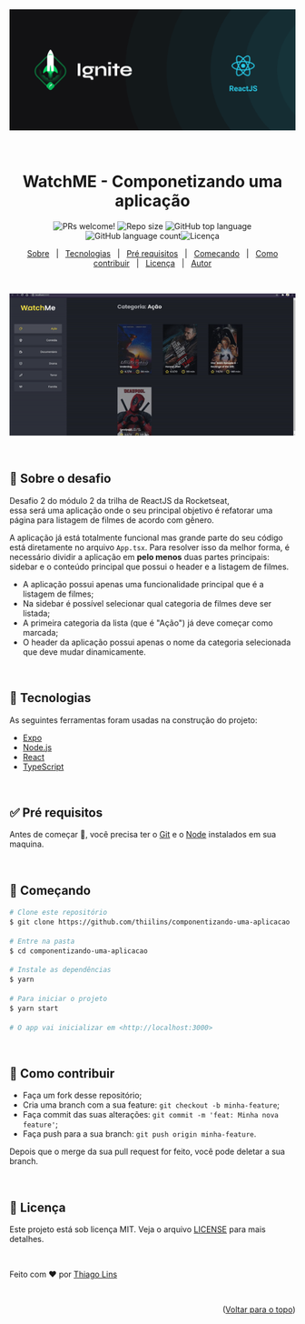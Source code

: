 <div align="center" id="top"> 
  <img src="./.github/banner-reactJS.png" alt="Componetizando uma aplicação" />

  &#xa0;

  <!-- <a href="https://01githubexplorer.netlify.com">Demo</a> -->
</div>

<h1 align="center">WatchME - Componetizando uma aplicação</h1>

<p align="center">
  <img src="https://img.shields.io/static/v1?label=PRs&message=welcome&color=04D361&labelColor=000000?color=04D361&style=for-the-badge" alt="PRs welcome!" />
<img  alt="Repo size"  src="https://img.shields.io/github/repo-size/thiilins/componentizando-uma-aplicacao?color=04D361&style=for-the-badge">
<img  alt="GitHub top language"  src="https://img.shields.io/github/languages/top/thiilins/componentizando-uma-aplicacao?color=04d361&style=for-the-badge"> <img  alt="GitHub language count"  src="https://img.shields.io/github/languages/count/thiilins/componentizando-uma-aplicacao?color=04d361&style=for-the-badge"><img alt="Licença" src="https://img.shields.io/github/license/thiilins/componentizando-uma-aplicacao?color=04d361&style=for-the-badge">

  <!-- <img alt="Github issues" src="https://img.shields.io/github/issues/thiilins/componentizando-uma-aplicacao?color=04d361&style=for-the-badge" /> -->

  <!-- <img alt="Github forks" src="https://img.shields.io/github/forks/thiilins/componentizando-uma-aplicacao?color=04d361&style=for-the-badge" /> -->

  <!-- <img alt="Github stars" src="https://img.shields.io/github/stars/thiilins/componentizando-uma-aplicacao?color=04d361&style=for-the-badge" /> -->


</p>
<p align="center">
  <a href="#dart-sobre-o-desafio">Sobre</a> &#xa0; | &#xa0; 
   <a href="#rocket-tecnologias">Tecnologias</a> &#xa0; | &#xa0;
  <a href="#white_check_mark-pré-requesitos">Pré requisitos</a> &#xa0; | &#xa0;
  <a href="#checkered_flag-começando">Começando</a> &#xa0; | &#xa0;
  <a href="#thinking-como-contribuir">Como contribuir</a> &#xa0; | &#xa0;
  <a href="#memo-licença">Licença</a> &#xa0; | &#xa0;
  <a href="https://github.com/thiilins" target="_blank">Autor</a>
</p>
 
 &#xa0;

 <p align="center">
 <img src="./.github/app-preview.gif" alt="Componetizando uma aplicação" />
 </p>
<br>


## :dart: Sobre o desafio ##

Desafio 2 do módulo 2 da trilha de ReactJS da Rocketseat, essa será uma aplicação onde o seu principal objetivo é refatorar uma página para listagem de filmes de acordo com gênero. 

A aplicação já está totalmente funcional mas grande parte do seu código está diretamente no arquivo `App.tsx`. Para resolver isso da melhor forma, é necessário dividir a aplicação em **pelo menos** duas partes principais: sidebar e o conteúdo principal que possui o header e a listagem de filmes.

- A aplicação possui apenas uma funcionalidade principal que é a listagem de filmes;
- Na sidebar é possível selecionar qual categoria de filmes deve ser listada;
- A primeira categoria da lista (que é "Ação") já deve começar como marcada;
- O header da aplicação possui apenas o nome da categoria selecionada que deve mudar dinamicamente.

 &#xa0;

## :rocket: Tecnologias ##

As seguintes ferramentas foram usadas na construção do projeto:

- [Expo](https://expo.io/)
- [Node.js](https://nodejs.org/en/)
- [React](https://pt-br.reactjs.org/)
- [TypeScript](https://www.typescriptlang.org/)

 &#xa0;
 
## :white_check_mark: Pré requisitos ##

Antes de começar :checkered_flag:, você precisa ter o [Git](https://git-scm.com) e o [Node](https://nodejs.org/en/) instalados em sua maquina.

 &#xa0;

## :checkered_flag: Começando ##

```bash
# Clone este repositório
$ git clone https://github.com/thiilins/componentizando-uma-aplicacao

# Entre na pasta
$ cd componentizando-uma-aplicacao

# Instale as dependências
$ yarn

# Para iniciar o projeto
$ yarn start

# O app vai inicializar em <http://localhost:3000>
```
 &#xa0;

## :thinking: Como contribuir

- Faça um fork desse repositório;
- Cria uma branch com a sua feature: `git checkout -b minha-feature`;
- Faça commit das suas alterações: `git commit -m 'feat: Minha nova feature'`;
- Faça push para a sua branch: `git push origin minha-feature`.

Depois que o merge da sua pull request for feito, você pode deletar a sua branch.

 &#xa0;

## :memo: Licença ##

Este projeto está sob licença MIT. Veja o arquivo [LICENSE](LICENSE.md) para mais detalhes.

 &#xa0;

Feito com :heart: por <a href="https://github.com/thiilins" target="_blank">Thiago Lins</a>

&#xa0;


<p align="right">(<a href="#top">Voltar para o topo</a>)</p>
